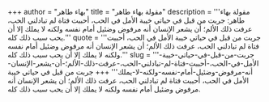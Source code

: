 +++
author = "بهاء طاهر"
title = "مقولة بهاء طاهر"
description = '''مقولة بهاء طاهر: جربت من قبل في حياتي خيبة الأمل في الحب، أحببت فتاة لم تبادلني الحب، عرفت ذلك الألم؛ أن يشعر الإنسان أنه مرفوض وضئيل أمام نفسه ولكنه لا يملك إلا أن يحب سبب ذلك كله.'''
quote = '''جربت من قبل في حياتي خيبة الأمل في الحب، أحببت فتاة لم تبادلني الحب، عرفت ذلك الألم؛ أن يشعر الإنسان أنه مرفوض وضئيل أمام نفسه ولكنه لا يملك إلا أن يحب سبب ذلك كله.'''
slug = '''جربت-من-قبل-في-حياتي-خيبة-الأمل-في-الحب،-أحببت-فتاة-لم-تبادلني-الحب،-عرفت-ذلك-الألم؛-أن-يشعر-الإنسان-أنه-مرفوض-وضئيل-أمام-نفسه-ولكنه-لا-يملك'''
+++
جربت من قبل في حياتي خيبة الأمل في الحب، أحببت فتاة لم تبادلني الحب، عرفت ذلك الألم؛ أن يشعر الإنسان أنه مرفوض وضئيل أمام نفسه ولكنه لا يملك إلا أن يحب سبب ذلك كله.
